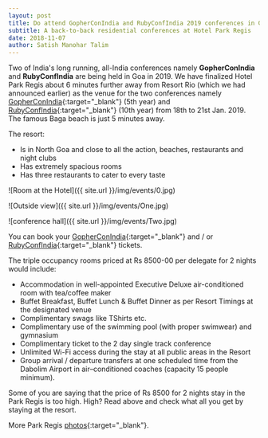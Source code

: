 ```yaml
---
layout: post
title: Do attend GopherConIndia and RubyConfIndia 2019 conferences in Goa 
subtitle: A back-to-back residential conferences at Hotel Park Regis
date: 2018-11-07
author: Satish Manohar Talim
---
```


Two of India's long running, all-India conferences namely **GopherConIndia** and **RubyConfIndia** are being held in Goa in 2019. We have finalized Hotel Park Regis about 6 minutes further away from Resort Rio (which we had announced earlier) as the venue for the two conferences namely [GopherConIndia][GopherConIndia]{:target="_blank"} (5th year) and [RubyConfIndia][RubyConfIndia]{:target="_blank"} (10th year) from 18th to 21st Jan. 2019. The famous Baga beach is just 5 minutes away.

The resort:

*  Is in North Goa and close to all the action, beaches, restaurants and night clubs
*  Has extremely spacious rooms
*  Has three restaurants to cater to every taste

![Room at the Hotel]({{ site.url }}/img/events/0.jpg)

![Outside view]({{ site.url }}/img/events/One.jpg)

![conference hall]({{ site.url }}/img/events/Two.jpg)

You can book your [GopherConIndia][GopherConIndia]{:target="_blank"} and / or [RubyConfIndia][RubyConfIndia]{:target="_blank"} tickets.

The triple occupancy rooms priced at Rs 8500-00 per delegate for 2 nights would include:

*  Accommodation in well-appointed Executive Deluxe air-conditioned room with tea/coffee maker
*  Buffet Breakfast, Buffet Lunch & Buffet Dinner as per Resort Timings at the designated venue
*  Complimentary swags like TShirts etc.
*  Complimentary use of the swimming pool (with proper swimwear) and gymnasium
*  Complimentary ticket to the 2 day single track conference
*  Unlimited Wi-Fi access during the stay at all public areas in the Resort
*  Group arrival / departure transfers at one scheduled time from the Dabolim Airport in air–conditioned coaches (capacity 15 people minimum).

Some of you are saying that the price of Rs 8500 for 2 nights stay in the Park Regis is too high. High? Read above and check what all you get by staying at the resort.

More Park Regis [photos][photos]{:target="_blank"}.

[GopherConIndia]: https://www.townscript.com/e/gci19/booking
[RubyConfIndia]: https://www.townscript.com/e/rci19/booking
[photos]: https://drive.google.com/drive/folders/0B0iUR9A-vctBMWhYUUdfYUJSZms

